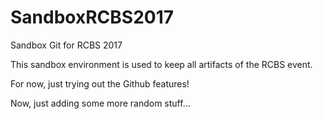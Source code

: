 # SandboxRCBS2017
Sandbox Git for RCBS 2017

This sandbox environment is used to keep all artifacts of the RCBS event.

For now, just trying out the Github features!

Now, just adding some more random stuff...
